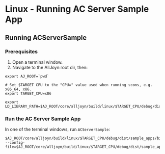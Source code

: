 # Linux - Running AC Server Sample App

## Running ACServerSample

### Prerequisites

1. Open a terminal window.
2. Navigate to the AllJoyn root dir, then:

```
export AJ_ROOT=`pwd`

# Set $TARGET CPU to the "CPU=" value used when running scons, e.g. x86_64, x86.
export TARGET_CPU=x86

export LD_LIBRARY_PATH=$AJ_ROOT/core/alljoyn/build/linux/$TARGET_CPU/debug/dist/cpp/lib:$AJ_ROOT/core/alljoyn/build/linux/$TARGET_CPU/debug/dist/about/lib:$AJ_ROOT/core/alljoyn/build/linux/$TARGET_CPU/debug/dist/controlpanel/lib:$AJ_ROOT/core/alljoyn/build/linux/$TARGET_CPU/debug/dist/notification/lib:$AJ_ROOT/core/alljoyn/build/linux/$TARGET_CPU/debug/dist/services_common/lib:$LD_LIBRARY_PATH
```
  
### Run the AC Server Sample App

In one of the terminal windows, run `ACServerSample`:

```
$AJ_ROOT/core/alljoyn/build/linux/$TARGET_CPU/debug/dist/sample_apps/bin/ACServerSample --config-file=$AJ_ROOT/core/alljoyn/build/linux/$TARGET_CPU/debug/dist/sample_apps/bin/ACServerSample.conf
```
